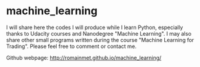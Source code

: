 # machine_learning

I will share here the codes I will produce while I learn Python, especially thanks to Udacity courses and Nanodegree "Machine Learning". I may also share other small programs written during the course "Machine Learning for Trading". Please feel free to comment or contact me.


Github webpage: http://romainmet.github.io/machine_learning/
